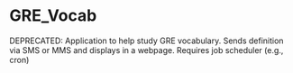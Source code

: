 GRE_Vocab
=========

DEPRECATED: Application to help study GRE vocabulary. Sends definition via SMS or MMS and displays in a webpage. Requires job scheduler (e.g., cron)
